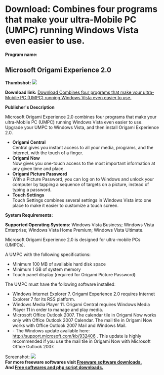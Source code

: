 # Download: Combines four programs that make your ultra-Mobile PC (UMPC) running Windows Vista even easier to use. 

**Program name:**

## Microsoft Origami Experience 2.0

  
**Thumbshot:** ![](http://www.freewarefiles.com/screenshot/msorigamiexp_md.jpg)   
  
**Download link:** [Download Combines four programs that make your ultra-Mobile PC (UMPC) running Windows Vista even easier to use. ](http://freesoftwares.boysofts.com/Microsoft-Origami-Experience_program_42423.html)  
  


**Publisher's Description**  
  


Microsoft Origami Experience 2.0 combines four programs that make your ultra-Mobile PC (UMPC) running Windows Vista even easier to use. Upgrade your UMPC to Windows Vista, and then install Origami Experience 2.0. 

  * **Origami Central**  
Central gives you instant access to all your media, programs, and the Internet, with the touch of a finger. 
  * **Origami Now**  
Now gives you one-touch access to the most important information at any given time and place. 
  * **Origami Picture Password**  
With a Picture Password, you can log on to Windows and unlock your computer by tapping a sequence of targets on a picture, instead of typing a password. 
  * **Touch Settings**  
Touch Settings combines several settings in Windows Vista into one place to make it easier to customize a touch screen. 

**System Requirements:**

**Supported Operating Systems:** Windows Vista Business; Windows Vista Enterprise; Windows Vista Home Premium; Windows Vista Ultimate.

Microsoft Origami Experience 2.0 is designed for ultra-mobile PCs (UMPCs).

A UMPC with the following specifications:

  * Minimum 100 MB of available hard disk space 
  * Minimum 1 GB of system memory 
  * Touch panel display (required for Origami Picture Password) 

The UMPC must have the following software installed:

  * Windows Internet Explorer 7. Origami Experience 2.0 requires Internet Explorer 7 for its RSS platform. 
  * Windows Media Player 11. Origami Central requires Windows Media Player 11 in order to manage and play media. 
  * Microsoft Office Outlook 2007. The calendar tile in Origami Now works only with Office Outlook 2007 Calendar. The mail tile in Origami Now works with Office Outlook 2007 Mail and Windows Mail. 
  * \- The Windows update available here: http://support.microsoft.com/kb/932406 . This update is highly recommended if you use the mail tile in Origami Now with Microsoft Office Outlook 2007. 

  
  
Screenshot: ![](http://www.freewarefiles.com/screenshot/msorigamiexp.jpg)   
**For more freeware softwares visit [Freeware software downloads.](http://freesoftwares.boysofts.com/)**   
**And [Free softwares and php script downloads.](http://www.boysofts.com/)**
